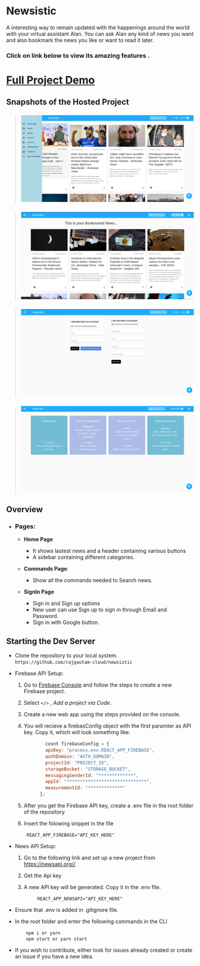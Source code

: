 # Newsistic

A interesting way to remain updated with the happenings around the world with your virtual assistant Alan. You can ask Alan any kind of news you want and also bookmark the news you like or want to read it later.
<br/>

### **Click on link below to view its amazing features .**

# [Full Project Demo](https://www.linkedin.com/posts/raj-gautam-024369201_webdeveloper-newsalert-reactdeveloper-activity-6841978327721369600-eLkH/)

## Snapshots of the Hosted Project

> ### ![HomePage](protoypes/HomePageWithSidebar.png)

> ### ![BookmarksPage](protoypes/BookmarksPage.png)

> ### ![SignInPage](protoypes/SignInPage.png)

> ### ![AlanCommandsPage](protoypes/AlanCommandsPage.png)

## Overview

- ### Pages:

  - **Home Page**

    - It shows lastest news and a header containing various buttons
    - A sidebar containing different categories.

  - **Commands Page**:

    - Show all the commands needed to Search news.

  - **SignIn Page**

    - Sign in and Sign up options
    - New user can use Sign up to sign in through Email and Password.
    - Sign in with Google button.

## **Starting the Dev Server**

- Clone the repository to your local system. `https://github.com/rajgautam-cloud/newsistic`

- Firebase API Setup:

  1.  Go to [Firebase Console](https://console.firebase.google.com) and follow the steps to create a new Firebase project.
  2.  Select `</>` , _Add a project via Code_.

  3.  Create a new web app using the steps provided on the console.

  4.  You will recieve a firebasConfig object with the first paramter as API key. Copy it, which will look something like:

      ```js
              cosnt firebaseConfig = {
              apiKey: "process.env.REACT_APP_FIREBASE",
              authDomain: "AUTH_DOMAIN",
              projectId: "PROJECT_ID",
              storageBucket: "STORAGE_BUCKET",
              messagingSenderId: "*************",
              appId: "******************************",
              measurementId: "*************"
            };
      ```

  5.  After you get the Firebase API key, create a .env file in the root folder of the repository

  6.  Insert the folowing snippet in the file

           REACT_APP_FIREBASE="API_KEY_HERE"

- News API Setup:

  1.  Go to the following link and set up a new project from <https://newsapi.org//>

  2.  Get the Api key

  3.  A new API key will be generated. Copy it in the .env file.

               REACT_APP_NEWSAPI="API_KEY_HERE"

- Ensure that .env is added in .gitignore file.

- In the root folder and enter the following commands in the CLI

          npm i or yarn
          npm start or yarn start

- If you wish to contribute, either look for issues already created or create an issue if you have a new idea.
  <br/>
